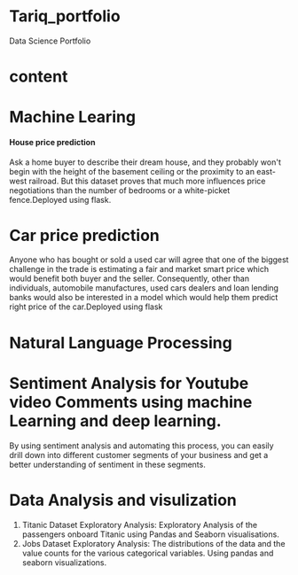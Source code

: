 # Tariq_portfolio
Data Science Portfolio

#  content
#  Machine Learing

#### House price prediction 
 
Ask a home buyer to describe their dream house, and they probably won't begin with the height of the basement ceiling or the proximity to an east-west railroad. But this dataset proves that much more influences price negotiations than the number of bedrooms or a white-picket fence.Deployed using flask.

#   Car price prediction
 Anyone who has bought or sold a used car will agree that one of the biggest challenge in the trade is estimating a fair and market smart price which would benefit both buyer and the seller. Consequently, other than individuals, automobile manufactures, used cars dealers and loan lending banks would also be interested in a model which would help them predict right price of the car.Deployed using flask


#  Natural Language Processing

#   Sentiment Analysis for Youtube video Comments using machine Learning and deep learning.
By using sentiment analysis and automating this process, you can easily drill down into different customer segments of your business and get a better understanding of sentiment in these segments.


#  Data Analysis and visulization

 1. Titanic Dataset Exploratory Analysis: Exploratory Analysis of the passengers onboard Titanic using Pandas and Seaborn visualisations.
 2. Jobs Dataset Exploratory Analysis: The distributions of the data and the value counts for the various categorical variables. Using pandas and seaborn visualizations.
